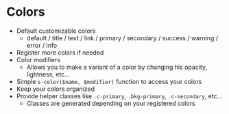 # Colors

- Default customizable colors
	- default / title / text / link / primary / secondary / success / warning / error / info
- Register more colors if needed
- Color modifiers
	- Allows you to make a variant of a color by changing his opacity, lightness, etc...
- Simple ```s-color($name, $modifier)``` function to access your colors
- Keep your colors organized
- Provide helper classes like ```.c-primary```, ```.bkg-primary```, ```.c-secondary```, etc...
	- Classes are generated depending on your registered colors
